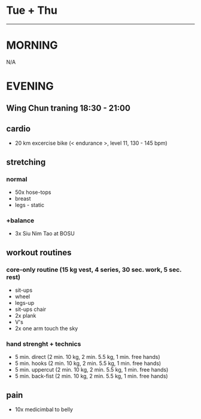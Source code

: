 # Tue + Thu
---
# MORNING
N/A
# EVENING
## Wing Chun traning 18:30 - 21:00
## cardio
* 20 km excercise bike (< endurance >, level 11, 130 - 145 bpm)
## stretching
### normal
* 50x hose-tops
* breast
* legs - static
### +balance
* 3x Siu Nim Tao at BOSU
## workout routines
### core-only routine (15 kg vest, 4 series, 30 sec. work, 5 sec. rest)
- sit-ups
- wheel
- legs-up
- sit-ups chair
- 2x plank
- V's
- 2x one arm touch the sky
### hand strenght + technics
* 5 min. direct (2 min. 10 kg, 2 min. 5.5 kg, 1 min. free hands)
* 5 min. hooks (2 min. 10 kg, 2 min. 5.5 kg, 1 min. free hands)
* 5 min. uppercut (2 min. 10 kg, 2 min. 5.5 kg, 1 min. free hands)
* 5 min. back-fist  (2 min. 10 kg, 2 min. 5.5 kg, 1 min. free hands)
## pain
- 10x medicimbal to belly
